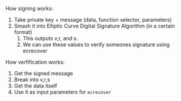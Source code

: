 How signing works:
1. Take private key + message (data, function selector, parameters)
2. Smash it into Elliptic Curve Digital Signature Algorithm (in a certain format)
   1. This outputs v,r, and s.
   2. We can use these values to verify someones signature using ecrecover

How verfification works:
1. Get the signed message
2. Break into v,r,s
3. Get the data itself
4. Use it as input parameters for `ecrecover` 